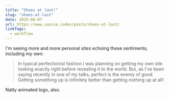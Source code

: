 ```yaml
---
title: "Shoes at last!"
slug: "shoes-at-last"
date: 2019-08-07
url: https://www.cassie.codes/posts/shoes-at-last/
linkTags:
  - workflow
---
```


I'm seeing more and more personal sites echoing these sentiments, including my own:

> In typical perfectionist fashion I was planning on getting my own site looking exactly right before revealing it to the world. But, as I've been saying recently in one of my talks, perfect is the enemy of good. Getting something up is infinitely better than getting nothing up at all!

Natty animated logo, also.
